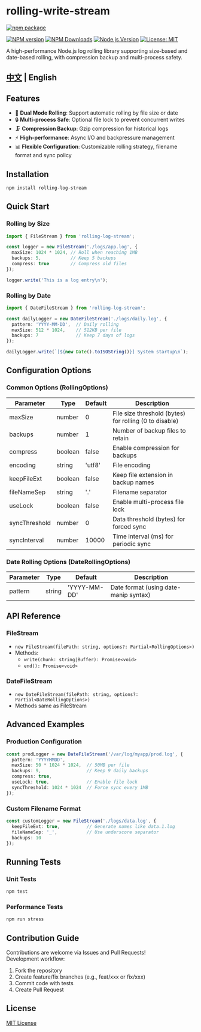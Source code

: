 # rolling-write-stream

[![npm package](https://nodei.co/npm/rolling-write-stream.png?downloads=true&downloadRank=true&stars=true)](https://www.npmjs.com/package/rolling-write-stream)

[![NPM version](https://img.shields.io/npm/v/rolling-write-stream.svg?style=flat)](https://npmjs.org/package/rolling-write-stream)
[![NPM Downloads](https://img.shields.io/npm/dm/rolling-write-stream.svg?style=flat)](https://npmjs.org/package/rolling-write-stream)
[![Node.js Version](https://img.shields.io/badge/node-%3E%3D14.0.0-brightgreen)](https://nodejs.org/)
[![License: MIT](https://img.shields.io/badge/License-MIT-yellow.svg)](LICENSE)

A high-performance Node.js log rolling library supporting size-based and date-based rolling, with compression backup and multi-process safety.

## [中文](README_zh-CN.md) | English

## Features

- 📁 **Dual Mode Rolling**: Support automatic rolling by file size or date
- 🔒 **Multi-process Safe**: Optional file lock to prevent concurrent writes
- 🗜️ **Compression Backup**: Gzip compression for historical logs
- ⚡ **High-performance**: Async I/O and backpressure management
- 📊 **Flexible Configuration**: Customizable rolling strategy, filename format and sync policy

## Installation

```bash
npm install rolling-log-stream
```

## Quick Start

### Rolling by Size
```typescript
import { FileStream } from 'rolling-log-stream';

const logger = new FileStream('./logs/app.log', {
  maxSize: 1024 * 1024, // Roll when reaching 1MB
  backups: 5,           // Keep 5 backups
  compress: true        // Compress old files
});

logger.write('This is a log entry\n');
```

### Rolling by Date
```typescript
import { DateFileStream } from 'rolling-log-stream';

const dailyLogger = new DateFileStream('./logs/daily.log', {
  pattern: 'YYYY-MM-DD',  // Daily rolling
  maxSize: 512 * 1024,    // 512KB per file
  backups: 7              // Keep 7 days of logs
});

dailyLogger.write(`[${new Date().toISOString()}] System startup\n`);
```

## Configuration Options

### Common Options (RollingOptions)
| Parameter         | Type       | Default       | Description                          |
|-------------------|------------|---------------|--------------------------------------|
| maxSize           | number     | 0             | File size threshold (bytes) for rolling (0 to disable) |
| backups           | number     | 1             | Number of backup files to retain     |
| compress          | boolean    | false         | Enable compression for backups       |
| encoding          | string     | 'utf8'        | File encoding                        |
| keepFileExt       | boolean    | false         | Keep file extension in backup names  |
| fileNameSep       | string     | '.'           | Filename separator                   |
| useLock           | boolean    | false         | Enable multi-process file lock       |
| syncThreshold     | number     | 0             | Data threshold (bytes) for forced sync |
| syncInterval      | number     | 10000         | Time interval (ms) for periodic sync  |

### Date Rolling Options (DateRollingOptions)
| Parameter | Type   | Default       | Description                          |
|-----------|--------|---------------|--------------------------------------|
| pattern   | string | 'YYYY-MM-DD'  | Date format (using date-manip syntax) |

## API Reference

### FileStream
- `new FileStream(filePath: string, options?: Partial<RollingOptions>)`
- Methods:
  - `write(chunk: string|Buffer): Promise<void>`
  - `end(): Promise<void>`

### DateFileStream
- `new DateFileStream(filePath: string, options?: Partial<DateRollingOptions>)`
- Methods same as FileStream

## Advanced Examples

### Production Configuration
```typescript
const prodLogger = new DateFileStream('/var/log/myapp/prod.log', {
  pattern: 'YYYYMMDD',
  maxSize: 50 * 1024 * 1024,  // 50MB per file
  backups: 9,                 // Keep 9 daily backups
  compress: true,
  useLock: true,              // Enable file lock
  syncThreshold: 1024 * 1024  // Force sync every 1MB
});
```

### Custom Filename Format
```typescript
const customLogger = new FileStream('./logs/data.log', {
  keepFileExt: true,          // Generate names like data.1.log
  fileNameSep: '_',           // Use underscore separator
  backups: 10
});
```

## Running Tests

### Unit Tests
```bash
npm test
```

### Performance Tests
```bash
npm run stress
```

## Contribution Guide

Contributions are welcome via Issues and Pull Requests!  
Development workflow:
1. Fork the repository
2. Create feature/fix branches (e.g., feat/xxx or fix/xxx)
3. Commit code with tests
4. Create Pull Request

## License

[MIT License](LICENSE)
